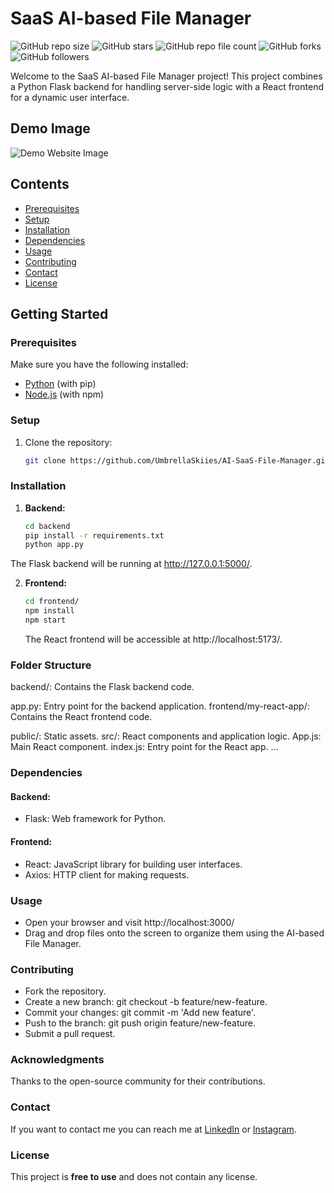 # SaaS AI-based File Manager

![GitHub repo size](https://img.shields.io/github/repo-size/UmbrellaSkiies/AI-SaaS-File-Manager)
![GitHub stars](https://img.shields.io/github/stars/UmbrellaSkiies/AI-SaaS-File-Manager?style=social)
![GitHub repo file count](https://img.shields.io/github/directory-file-count/UmbrellaSkiies/OnlineJobPortal)
![GitHub forks](https://img.shields.io/github/forks/UmbrellaSkiies/AI-SaaS-File-Manager?style=social)
![GitHub followers](https://img.shields.io/github/followers/UmbrellaSkiies?label=Followers&logoColor=blue&style=flat)

Welcome to the SaaS AI-based File Manager project! This project combines a Python Flask backend for handling server-side logic with a React frontend for a dynamic user interface.

## Demo Image
![Demo Website Image](Demo_Image/demo.png)

## Contents
 * [Prerequisites](#prerequisites)
 * [Setup](#setup)
 * [Installation](#installation)
 * [Dependencies](#dependencies)
 * [Usage](#usage)
 * [Contributing](#contributing)
 * [Contact](#contact)
 * [License](#license)

## Getting Started

### Prerequisites

Make sure you have the following installed:

- [Python](https://www.python.org/) (with pip)
- [Node.js](https://nodejs.org/) (with npm)

### Setup

1. Clone the repository:

   ```bash
   git clone https://github.com/UmbrellaSkiies/AI-SaaS-File-Manager.git
   ```

### Installation

1. **Backend:**

   ```bash
   cd backend
   pip install -r requirements.txt
   python app.py
   ```

The Flask backend will be running at http://127.0.0.1:5000/.


2. **Frontend:**

    ```bash
    cd frontend/
    npm install
    npm start
    ```

    The React frontend will be accessible at http://localhost:5173/.


### Folder Structure

backend/: Contains the Flask backend code.

app.py: Entry point for the backend application.
frontend/my-react-app/: Contains the React frontend code.

public/: Static assets.
src/: React components and application logic.
App.js: Main React component.
index.js: Entry point for the React app.
...


### Dependencies

#### Backend:
* Flask: Web framework for Python.

#### Frontend:
* React: JavaScript library for building user interfaces.
* Axios: HTTP client for making requests.


### Usage

- Open your browser and visit http://localhost:3000/
- Drag and drop files onto the screen to organize them using the AI-based File Manager.


### Contributing

- Fork the repository.
- Create a new branch: git checkout -b feature/new-feature.
- Commit your changes: git commit -m 'Add new feature'.
- Push to the branch: git push origin feature/new-feature.
- Submit a pull request.


### Acknowledgments

Thanks to the open-source community for their contributions.


### Contact

If you want to contact me you can reach me at [LinkedIn](https://linkedin.com/in/neo-titebe-120536254) or [Instagram](https://instagram.com/9teen_99).


### License

This project is **free to use** and does not contain any license.
